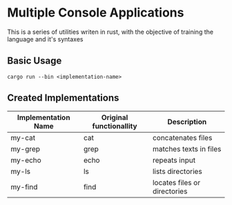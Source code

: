 # Multiple Console Applications

This is a series of utilities writen in rust, with the objective of training the language and it's syntaxes

## Basic Usage

```console
cargo run --bin <implementation-name>
```

## Created Implementations

| Implementation Name | Original functionallity |              Description           |
|---------------------|-------------------------|------------------------------------|
|            my-cat   |         cat             |         concatenates files         |
|            my-grep  |         grep            |       matches texts in files       |
|            my-echo  |         echo            |            repeats input           |
|            my-ls    |          ls             |           lists directories        |
|            my-find  |          find           |   locates files or directories     |

